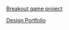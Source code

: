 <a href="https://kristenbrowncodes.github.io/breakout-game/">Breakout game project</a> 


<a href="https://kbrow155.wixsite.com/portfolio/">Design Portfolio</a>
